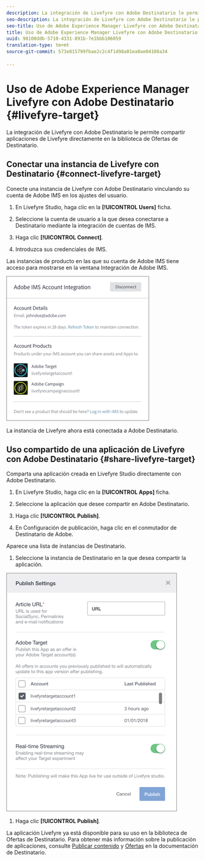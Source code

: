 ```yaml
---
description: La integración de Livefyre con Adobe Destinatario le permite compartir aplicaciones de Livefyre directamente en la biblioteca de Ofertas de Destinatario.
seo-description: La integración de Livefyre con Adobe Destinatario le permite compartir aplicaciones de Livefyre directamente en la biblioteca de Ofertas de Destinatario.
seo-title: Uso de Adobe Experience Manager Livefyre con Adobe Destinatario
title: Uso de Adobe Experience Manager Livefyre con Adobe Destinatario
uuid: 98108ddb-5710-4331-891b-7e1bbb106059
translation-type: tm+mt
source-git-commit: 573e815799fbae2c2c4f1d98a01ea0ae04108a34

---
```


# Uso de Adobe Experience Manager Livefyre con Adobe Destinatario {#livefyre-target}

La integración de Livefyre con Adobe Destinatario le permite compartir aplicaciones de Livefyre directamente en la biblioteca de Ofertas de Destinatario.

## Conectar una instancia de Livefyre con Destinatario {#connect-livefyre-target}

Conecte una instancia de Livefyre con Adobe Destinatario vinculando su cuenta de Adobe IMS en los ajustes del usuario.

1. En Livefyre Studio, haga clic en la **[!UICONTROL Users]** ficha.

1. Seleccione la cuenta de usuario a la que desea conectarse a Destinatario mediante la integración de cuentas de IMS.

1. Haga clic **[!UICONTROL Connect]**.

1. Introduzca sus credenciales de IMS.

Las instancias de producto en las que su cuenta de Adobe IMS tiene acceso para mostrarse en la ventana Integración de Adobe IMS.

![](assets/livefyre-target-connect.png)

La instancia de Livefyre ahora está conectada a Adobe Destinatario.

## Uso compartido de una aplicación de Livefyre con Adobe Destinatario {#share-livefyre-target}

Comparta una aplicación creada en Livefyre Studio directamente con Adobe Destinatario.

1. En Livefyre Studio, haga clic en la **[!UICONTROL Apps]** ficha.

1. Seleccione la aplicación que desee compartir en Adobe Destinatario.

1. Haga clic **[!UICONTROL Publish]**.

1. En Configuración de publicación, haga clic en el conmutador de Destinatario de Adobe.

Aparece una lista de instancias de Destinatario.

1. Seleccione la instancia de Destinatario en la que desea compartir la aplicación.

![](assets/livefyre-target-publish.png)

1. Haga clic  **[!UICONTROL Publish]**.

La aplicación Livefyre ya está disponible para su uso en la biblioteca de Ofertas de Destinatario. Para obtener más información sobre la publicación de aplicaciones, consulte [Publicar contenido](/help/using/c-library/t-publish-content.md) y [Ofertas](https://docs.adobe.com/content/help/en/target/using/experiences/offers/manage-content.html) en la documentación de Destinatario.